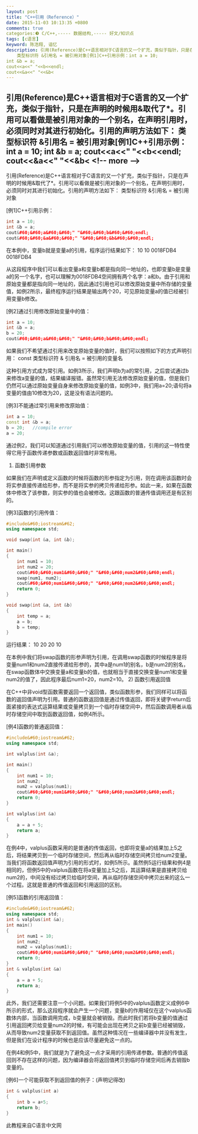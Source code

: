 ```yaml
---
layout: post
title: "C++引用（Reference）"
date: 2015-11-03 10:13:35 +0800
comments: true
categories:❸ C/C++,----- 数据结构,----- 好文/知识点
tags: [c语言]
keyword: 陈浩翔, 谙忆
description: 引用(Reference)是C++语言相对于C语言的又一个扩充，类似于指针，只是在声明的时候用&取代了*。引用可以看做是被引用对象的一个别名，在声明引用时，必须同时对其进行初始化。引用的声明方法如下： 
    类型标识符 &引用名 = 被引用对象[例1]C++引用示例：int a = 10;
int &b = a;
cout<<a<<" "<<b<<endl;
cout<<&a<<" "<<&b< 
---
```



引用(Reference)是C++语言相对于C语言的又一个扩充，类似于指针，只是在声明的时候用&取代了*。引用可以看做是被引用对象的一个别名，在声明引用时，必须同时对其进行初始化。引用的声明方法如下： 
    类型标识符 &引用名 = 被引用对象[例1]C++引用示例：int a = 10;
int &b = a;
cout&#60;&#60;a&#60;&#60;" "&#60;&#60;b&#60;&#60;endl;
cout&#60;&#60;&a&#60;&#60;" "&#60;&#60;&b&#60;
&#60;!-- more --&#62;
----------

引用(Reference)是C++语言相对于C语言的又一个扩充，类似于指针，只是在声明的时候用&取代了*。引用可以看做是被引用对象的一个别名，在声明引用时，必须同时对其进行初始化。引用的声明方法如下：
    类型标识符 &引用名 = 被引用对象

[例1]C++引用示例：

```cpp
int a = 10;
int &b = a;
cout&#60;&#60;a&#60;&#60;" "&#60;&#60;b&#60;&#60;endl;
cout&#60;&#60;&a&#60;&#60;" "&#60;&#60;&b&#60;&#60;endl;
```

在本例中，变量b就是变量a的引用，程序运行结果如下：
10 10
0018FDB4 0018FDB4

从这段程序中我们可以看出变量a和变量b都是指向同一地址的，也即变量b是变量a的另一个名字，也可以理解为0018FDB4空间拥有两个名字：a和b。由于引用和原始变量都是指向同一地址的，因此通过引用也可以修改原始变量中所存储的变量值，如例2所示，最终程序运行结果是输出两个20，可见原始变量a的值已经被引用变量b修改。

[例2]通过引用修改原始变量中的值：

```cpp
int a = 10;
int &b = a;
b = 20;
cout&#60;&#60;a&#60;&#60;" "&#60;&#60;b&#60;&#60;endl;
```

如果我们不希望通过引用来改变原始变量的值时，我们可以按照如下的方式声明引用：
    const 类型标识符 & 引用名 = 被引用的变量名

这种引用方式成为常引用。如例3所示，我们声明b为a的常引用，之后尝试通过b来修改a变量的值，结果编译报错。虽然常引用无法修改原始变量的值，但是我们仍然可以通过原始变量自身来修改原始变量的值，如例3中，我们用a=20;语句将a变量的值由10修改为20，这是没有语法问题的。

[例3]不能通过常引用来修改原始值：

```cpp
int a = 10;
const int &b = a;
b = 20;   //compile error
a = 20;
```
通过例2，我们可以知道通过引用我们可以修改原始变量的值，引用的这一特性使得它用于函数传递参数或函数返回值时非常有用。
1) 函数引用参数

如果我们在声明或定义函数的时候将函数的形参指定为引用，则在调用该函数时会将实参直接传递给形参，而不是将实参的拷贝传递给形参。如此一来，如果在函数体中修改了该参数，则实参的值也会被修改。这跟函数的普通传值调用还是有区别的。

[例3]函数的引用传值：

```cpp
#include&#60;iostream&#62;
using namespace std;

void swap(int &a, int &b);

int main()
{
    int num1 = 10;
    int num2 = 20;
    cout&#60;&#60;num1&#60;&#60;" "&#60;&#60;num2&#60;&#60;endl;
    swap(num1, num2);
    cout&#60;&#60;num1&#60;&#60;" "&#60;&#60;num2&#60;&#60;endl;
    return 0;
}

void swap(int &a, int &b)
{
    int temp = a;
    a = b;
    b = temp;
}
```
运行结果：
10 20
20 10

在本例中我们将swap函数的形参声明为引用，在调用swap函数的时候程序是将变量num1和num2直接传递给形参的，其中a是num1的别名，b是num2的别名，在swap函数体中交换变量a和变量b的值，也就相当于直接交换变量num1和变量num2的值了，因此程序最后num1=20，num2=10。
2) 函数引用返回值

在C++中非void型函数需要返回一个返回值，类似函数形参，我们同样可以将函数的返回值声明为引用。普通的函数返回值是通过传值返回，即将关键字return后面紧接的表达式运算结果或变量拷贝到一个临时存储空间中，然后函数调用者从临时存储空间中取到函数返回值，如例4所示。

[例4]函数的普通返回值：

```cpp
#include&#60;iostream&#62;
using namespace std;

int valplus(int &a);

int main()
{
    int num1 = 10;
    int num2;
    num2 = valplus(num1);
    cout&#60;&#60;num1&#60;&#60;" "&#60;&#60;num2&#60;&#60;endl;
    return 0;
}

int valplus(int &a)
{
    a = a + 5;
    return a;
}
```

在例4中，valplus函数采用的是普通的传值返回，也即将变量a的结果加上5之后，将结果拷贝到一个临时存储空间，然后再从临时存储空间拷贝给num2变量。 当我们将函数返回值声明为引用的形式时，如例5所示。虽然例5运行结果和例4是相同的，但例5中的valplus函数在将a变量加上5之后，其运算结果是直接拷贝给num2的，中间没有经过拷贝给临时空间，再从临时存储空间中拷贝出来的这么一个过程。这就是普通的传值返回和引用返回的区别。

[例5]函数的引用返回值：

```cpp
#include&#60;iostream&#62;
using namespace std;
int & valplus(int &a);
int main()
{
    int num1 = 10;
    int num2;
    num2 = valplus(num1);
    cout&#60;&#60;num1&#60;&#60;" "&#60;&#60;num2&#60;&#60;endl;
    return 0;
}
int & valplus(int &a)
{
    a = a + 5;
    return a;
}
```

此外，我们还需要注意一个小问题。如果我们将例5中的valplus函数定义成例6中所示的形式，那么这段程序就会产生一个问题，变量b的作用域仅在这个valplus函数体内部，当函数调用完成，b变量就会被销毁。而此时我们若将b变量的值通过引用返回拷贝给变量num2的时候，有可能会出现在拷贝之前b变量已经被销毁，从而导致num2变量获取不到返回值。虽然这种情况在一些编译器中并没有发生，但是我们在设计程序的时候也是应该尽量避免这一点的。

在例4和例5中，我们就是为了避免这一点才采用的引用传递参数。普通的传值返回则不存在这样的问题，因为编译器会将返回值拷贝到临时存储空间后再去销毁b变量的。

[例6]一个可能获取不到返回值的例子：(声明记得改)

```cpp
int & valplus(int a)
{
    int b = a+5;
    return b;
}
```
此教程来自C语言中文网